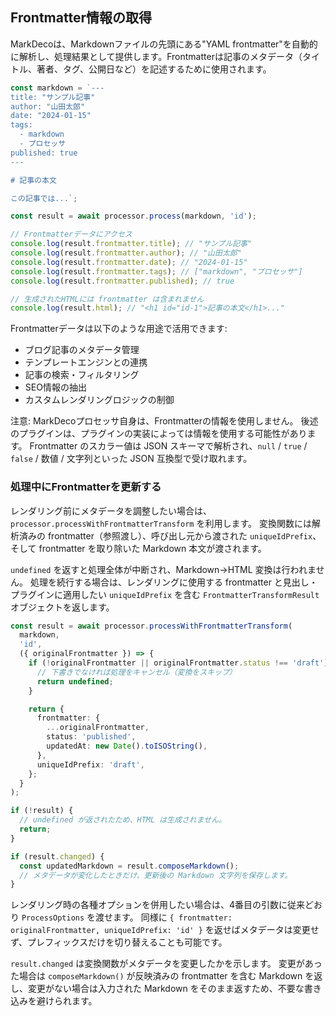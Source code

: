 ## Frontmatter情報の取得

MarkDecoは、Markdownファイルの先頭にある"YAML frontmatter"を自動的に解析し、処理結果として提供します。Frontmatterは記事のメタデータ（タイトル、著者、タグ、公開日など）を記述するために使用されます。

```typescript
const markdown = `---
title: "サンプル記事"
author: "山田太郎"
date: "2024-01-15"
tags:
  - markdown
  - プロセッサ
published: true
---

# 記事の本文

この記事では...`;

const result = await processor.process(markdown, 'id');

// Frontmatterデータにアクセス
console.log(result.frontmatter.title); // "サンプル記事"
console.log(result.frontmatter.author); // "山田太郎"
console.log(result.frontmatter.date); // "2024-01-15"
console.log(result.frontmatter.tags); // ["markdown", "プロセッサ"]
console.log(result.frontmatter.published); // true

// 生成されたHTMLには frontmatter は含まれません
console.log(result.html); // "<h1 id="id-1">記事の本文</h1>..."
```

Frontmatterデータは以下のような用途で活用できます:

- ブログ記事のメタデータ管理
- テンプレートエンジンとの連携
- 記事の検索・フィルタリング
- SEO情報の抽出
- カスタムレンダリングロジックの制御

注意: MarkDecoプロセッサ自身は、Frontmatterの情報を使用しません。
後述のプラグインは、プラグインの実装によっては情報を使用する可能性があります。
Frontmatter のスカラー値は JSON スキーマで解析され、`null` / `true` / `false` / 数値 / 文字列といった JSON 互換型で受け取れます。

### 処理中にFrontmatterを更新する

レンダリング前にメタデータを調整したい場合は、`processor.processWithFrontmatterTransform` を利用します。
変換関数には解析済みの frontmatter（参照渡し）、呼び出し元から渡された `uniqueIdPrefix`、そして frontmatter を取り除いた Markdown 本文が渡されます。

`undefined` を返すと処理全体が中断され、Markdown→HTML 変換は行われません。
処理を続行する場合は、レンダリングに使用する frontmatter と見出し・プラグインに適用したい `uniqueIdPrefix` を含む `FrontmatterTransformResult` オブジェクトを返します。

```typescript
const result = await processor.processWithFrontmatterTransform(
  markdown,
  'id',
  ({ originalFrontmatter }) => {
    if (!originalFrontmatter || originalFrontmatter.status !== 'draft') {
      // 下書きでなければ処理をキャンセル（変換をスキップ）
      return undefined;
    }

    return {
      frontmatter: {
        ...originalFrontmatter,
        status: 'published',
        updatedAt: new Date().toISOString(),
      },
      uniqueIdPrefix: 'draft',
    };
  }
);

if (!result) {
  // undefined が返されたため、HTML は生成されません。
  return;
}

if (result.changed) {
  const updatedMarkdown = result.composeMarkdown();
  // メタデータが変化したときだけ、更新後の Markdown 文字列を保存します。
}
```

レンダリング時の各種オプションを併用したい場合は、4番目の引数に従来どおり `ProcessOptions` を渡せます。
同様に `{ frontmatter: originalFrontmatter, uniqueIdPrefix: 'id' }` を返せばメタデータは変更せず、プレフィックスだけを切り替えることも可能です。

`result.changed` は変換関数がメタデータを変更したかを示します。
変更があった場合は `composeMarkdown()` が反映済みの frontmatter を含む Markdown を返し、変更がない場合は入力された Markdown をそのまま返すため、不要な書き込みを避けられます。
